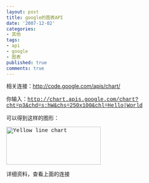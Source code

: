 ```yaml
---
layout: post
title: google的图表API
date: '2007-12-02'
categories:
- 其他
tags:
- api
- google
- 图表
published: true
comments: true
---
```

<p> 相关连接：<a href="http://code.google.com/apis/chart/">http://code.google.com/apis/chart/</a></p>

<p>你输入：<font face="Courier New"><a href="http://chart.apis.google.com/chart?cht=p3&amp;chd=s:hW&amp;chs=250x100&amp;chl=Hello|World">http://chart.apis.google.com/chart?cht=p3&amp;chd=s:hW&amp;chs=250x100&amp;chl=Hello|World</a></font></p>

<p><font face="Courier New">可以得到这样的图形：</font><font face="Courier New"> </font></p>

<p><font face="Courier New"><img src="http://chart.apis.google.com/chart?cht=p3&amp;chd=s:hW&amp;chs=250x100&amp;chl=Hello|World" alt="Yellow line chart" border="0" height="100" width="250" /> </font></p>

<p><font face="Courier New">详细资料，查看上面的连接 </font></p>
